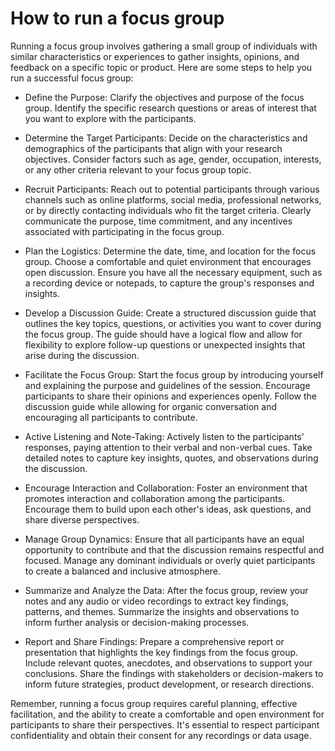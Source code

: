# How to run a focus group

Running a focus group involves gathering a small group of individuals with similar characteristics or experiences to gather insights, opinions, and feedback on a specific topic or product. Here are some steps to help you run a successful focus group:

* Define the Purpose: Clarify the objectives and purpose of the focus group. Identify the specific research questions or areas of interest that you want to explore with the participants.

* Determine the Target Participants: Decide on the characteristics and demographics of the participants that align with your research objectives. Consider factors such as age, gender, occupation, interests, or any other criteria relevant to your focus group topic.

* Recruit Participants: Reach out to potential participants through various channels such as online platforms, social media, professional networks, or by directly contacting individuals who fit the target criteria. Clearly communicate the purpose, time commitment, and any incentives associated with participating in the focus group.

* Plan the Logistics: Determine the date, time, and location for the focus group. Choose a comfortable and quiet environment that encourages open discussion. Ensure you have all the necessary equipment, such as a recording device or notepads, to capture the group's responses and insights.

* Develop a Discussion Guide: Create a structured discussion guide that outlines the key topics, questions, or activities you want to cover during the focus group. The guide should have a logical flow and allow for flexibility to explore follow-up questions or unexpected insights that arise during the discussion.

* Facilitate the Focus Group: Start the focus group by introducing yourself and explaining the purpose and guidelines of the session. Encourage participants to share their opinions and experiences openly. Follow the discussion guide while allowing for organic conversation and encouraging all participants to contribute.

* Active Listening and Note-Taking: Actively listen to the participants' responses, paying attention to their verbal and non-verbal cues. Take detailed notes to capture key insights, quotes, and observations during the discussion.

* Encourage Interaction and Collaboration: Foster an environment that promotes interaction and collaboration among the participants. Encourage them to build upon each other's ideas, ask questions, and share diverse perspectives.

* Manage Group Dynamics: Ensure that all participants have an equal opportunity to contribute and that the discussion remains respectful and focused. Manage any dominant individuals or overly quiet participants to create a balanced and inclusive atmosphere.

* Summarize and Analyze the Data: After the focus group, review your notes and any audio or video recordings to extract key findings, patterns, and themes. Summarize the insights and observations to inform further analysis or decision-making processes.

* Report and Share Findings: Prepare a comprehensive report or presentation that highlights the key findings from the focus group. Include relevant quotes, anecdotes, and observations to support your conclusions. Share the findings with stakeholders or decision-makers to inform future strategies, product development, or research directions.

Remember, running a focus group requires careful planning, effective facilitation, and the ability to create a comfortable and open environment for participants to share their perspectives. It's essential to respect participant confidentiality and obtain their consent for any recordings or data usage.